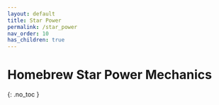 ```yaml
---
layout: default
title: Star Power
permalink: /star_power
nav_order: 10
has_children: true
---
```


# Homebrew Star Power Mechanics
{: .no_toc }

